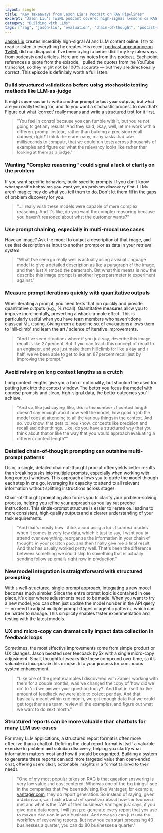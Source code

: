 ```yaml
---
layout: single
title: "Key Takeaways from Jason Liu's Podcast on RAG Pipelines"
excerpt: "Jason Liu's TwiML podcast covered high-signal lessons on RAG pipelines — why structured evaluations beat stochastic testing, how chain-of-thought prompting outperforms multi-step prompts, and why structured reports often deliver more value than chatbots. A must-listen for LLM builders."
category: "Building with LLMs"
tags: ["rag", "jason-liu", "evaluation", "chain-of-thought", "podcast-recap"]
---
```


[Jason Liu](https://jxnl.co/) creates incredibly high-signal AI and LLM content online. I try to read or listen to everything he creates. His recent [podcast appearance on TwiML](https://twimlai.com/podcast/twimlai/why-your-rag-pipeline-is-broken-and-how-to-fix-it/) did not disappoint. I’ve been trying to better distill my key takeaways from podcasts and articles. Here are my notes from this podcast. Each point references a quote from the episode. I pulled the quotes from the YouTube transcript, so they might not be 100% accurate — but they are directionally correct. This episode is definitely worth a full listen.

### Build structured validations before using stochastic testing methods like LLM-as-judge

It might seem easier to write another prompt to test your outputs, but what are you really testing for, and do you want a stochastic process to own that? Figure out what ‘correct’ really means and write a structured test for it first.

> "You feel in control because you can fumble with it, but you're not going to get any results. And they said, okay, well, let me work with a different prompt instead, rather than building a precision recall dataset, right? I think there are many, many tasks that take milliseconds to compute, that we could run tests across thousands of examples and figure out what the relevancy looks like rather than looking at them as a judge."

### Wanting "Complex reasoning" could signal a lack of clarity on the problem

If you want specific behaviors, build specific prompts. If you don’t know what specific behaviors you want yet, do problem discovery first. LLMs aren’t magic; they do what you tell them to do. Don't let them fill in the gaps of problem discovery for you.

> "…I really wish these models were capable of more complex reasoning. And it's like, do you want the complex reasoning because you haven't reasoned about what the customer wants?"

### Use prompt chaining, especially in multi-modal use cases

Have an image? Ask the model to output a description of that image, and use that description as input to another prompt or as data in your retrieval system.

> "What I've seen go really well is actually using a visual language model to give a detailed description as like a paragraph of the image, and then just X embed the paragraph. But what this means is now the describe this image prompt is another hyperparameter to experiment against."

### Measure prompt iterations quickly with quantitative outputs

When iterating a prompt, you need tests that run quickly and provide quantitative outputs (e.g., % recall). Quantitative measures allow you to improve incrementally, preventing a whack-a-mole effect. This is particularly useful when you have team members who haven't done classical ML testing. Giving them a baseline set of evaluations allows them to 'hill-climb' and learn the art / science of iterative improvements. 

> "And I've seen situations where if you just say, describe this image, recall is like 27 percent. But if you can teach this concept of recall to an engineer, and you just make them hill climb for like a day and a half, we've been able to get to like an 87 percent recall just by improving the prompt."

### Avoid relying on long context lengths as a crutch

Long context lengths give you a ton of optionality, but shouldn’t be used for putting junk into the context window. The better you focus the model with concise prompts and clean, high-signal data, the better outcomes you’ll achieve.

> "And so, like just saying, like, this is the number of context length doesn't say enough about how well the model, how good a job the model does at attending to all the various things in the context. And so, you know, that gets to, you know, concepts like precision and recall and other things. Like, do you have a structured way that you think about that or like the way that you would approach evaluating a different context length?"

### Detailed chain-of-thought prompting can outshine multi-prompt patterns

Using a single, detailed chain-of-thought prompt often yields better results than breaking tasks into multiple prompts, especially when working with long context windows. This approach allows you to guide the model through each step in one go, leveraging its capacity to attend to all relevant information without splitting instructions across stages.

Chain-of-thought prompting also forces you to clarify your problem-solving process, helping you refine your approach as you lay out precise instructions. This single-prompt structure is easier to iterate on, leading to more consistent, high-quality outputs and a clearer understanding of your task requirements.

> "And that's mostly how I think about using a lot of context models when it comes to very few data, which is just to say, I want you to attend over everything, reorganize the information in your chain of thought, in your scratch pad, and then finally give me a final result. And that has usually worked pretty well. That's been the difference between something we could ship to something that is actually sending follow up emails right now in production."

### New model integration is straightforward with structured prompting

With a well-structured, single-prompt approach, integrating a new model becomes much simpler. Since the entire prompt logic is contained in one place, it’s clear where adjustments need to be made. When you want to try a new model, you can often just update the model number in the API query — no need to adjust multiple prompt stages or agentic patterns, which can be harder to manage. This simplicity enables faster experimentation and testing with the latest models.

### UX and micro-copy can dramatically impact data collection in feedback loops

Sometimes, the most effective improvements come from simple product or UX changes. Jason boosted user feedback by 5x with a single micro-copy adjustment. Small, thoughtful tweaks like these compound over time, so it’s valuable to incorporate this mindset into your process for continuous system enhancement.

> "Like one of the great examples I discovered with Zapier, working with them for a couple months, was we changed the copy of 'how did we do' to 'did we answer your question today?' And that in itself 5x the amount of feedback we were able to collect per day. And that basically meant within one month, we got enough data that we could get together as a team, review all the examples, and figure out what we want to do next month."

### Structured reports can be more valuable than chatbots for many LLM use-cases

For many LLM applications, a structured report format is often more effective than a chatbot. Defining the ideal report format is itself a valuable exercise in problem and solution discovery, helping you clarify what information matters most and how it should be organized. Building a system to generate these reports can add more targeted value than open-ended chat, offering users clear, actionable insights in a format tailored to their needs.

> "One of my most popular takes on RAG is that question answering is very low value and cost centered. Whereas one of the big things I see in the companies that I've been advising, like Vantager, for example, [vantager.com](http://vantager.com/), they do report generation. So instead of saying, given a data room, can I ask a bunch of questions about how the founders met and what is the TAM of their business? Vantager just says, if you give me a data room, I will just pre-generate every report that you use to make a decision in your business. And now you can just use the workflow of reviewing reports. But now you can start processing 40 businesses a quarter, you can do 80 businesses a quarter."